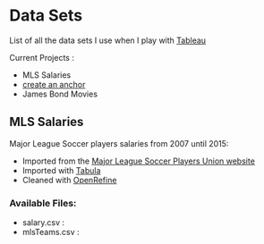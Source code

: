 # Data Sets
List of all the data sets I use when I play with [Tableau](http://www.tableau.com/)

Current Projects :
+ MLS Salaries
+ [create an anchor](#anchors-in-markdown)
+ James Bond Movies

## MLS Salaries
Major League Soccer players salaries from 2007 until 2015:

+ Imported from the [Major League Soccer Players Union website](https://www.mlsplayers.org/salary_info.html)
+ Imported with [Tabula](http://tabula.technology/) 
+ Cleaned with [OpenRefine](http://openrefine.org/)

### Available Files:
+ salary.csv : 
+ mlsTeams.csv : 
